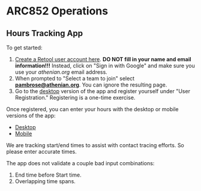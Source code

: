 # ARC852 Operations

## Hours Tracking App

To get started:

1. [Create a Retool user account here](https://login.retool.com/auth/signup).
   **DO NOT fill in your name and email information!!!**
   Instead, click on "Sign in with Google" and make sure you use your *athenian.org* email address.
2. When prompted to "Select a team to join" select **pambrose@athenian.org**. You can ignore the resulting page.
3. Go to the [desktop](https://arc852.retool.com/apps/Hours%20Tracker%20App/User%20Registration)
   version of the app and register yourself under "User Registration." Registering is a one-time exercise.

Once registered, you can enter your hours with the desktop or mobile versions of the app:

* [Desktop](https://arc852.retool.com/apps/Hours%20Tracker%20App/Hours%20Tracker)
* [Mobile](https://arc852.retool.com/apps/Hours%20Tracker%20App/Mobile%20Hours%20Tracker)

We are tracking start/end times to assist with contact tracing efforts. So please enter accurate times.

The app does not validate a couple bad input combinations:

1. End time before Start time.
2. Overlapping time spans. 


